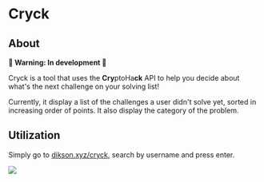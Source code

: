 # Cryck

## About

<b>🚧 Warning: In development 🚧</b>

Cryck is a tool that uses the <b>Cry</b>ptoHa<b>ck</b> API to help you decide about what's the next challenge on your solving list!

Currently, it display a list of the challenges a user didn't solve yet, sorted in increasing order of points. It also display the category of the problem.

## Utilization

Simply go to [dikson.xyz/cryck](https://dikson.xyz/cryck/), search by username and press enter.

![](img/cryck.gif)
